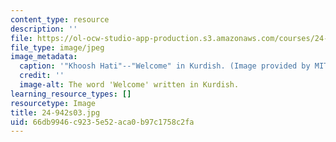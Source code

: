```yaml
---
content_type: resource
description: ''
file: https://ol-ocw-studio-app-production.s3.amazonaws.com/courses/24-942-grammar-of-a-less-familiar-language-spring-2003/66db9946c9235e52aca0b97c1758c2fa_24-942s03.jpg
file_type: image/jpeg
image_metadata:
  caption: '"Khoosh Hati"--"Welcome" in Kurdish. (Image provided by MIT OpenCourseWare.)'
  credit: ''
  image-alt: The word 'Welcome' written in Kurdish.
learning_resource_types: []
resourcetype: Image
title: 24-942s03.jpg
uid: 66db9946-c923-5e52-aca0-b97c1758c2fa
---
```

